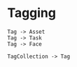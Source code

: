 # Tagging

```d2 layout=elk theme=200
Tag -> Asset
Tag -> Task
Tag -> Face

TagCollection -> Tag
```